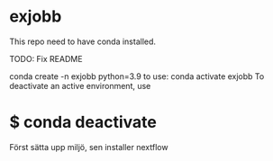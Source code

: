 # exjobb

This repo need to have conda installed.

TODO: Fix README

conda create -n exjobb python=3.9
to use: conda activate exjobb
To deactivate an active environment, use
#
#     $ conda deactivate

Först sätta upp miljö, sen installer nextflow
